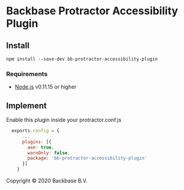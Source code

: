 Backbase Protractor Accessibility Plugin
========================================

## Install

```shell
npm install --save-dev bb-protractor-accessibility-plugin
```

### Requirements
- [Node.js](http://nodejs.org/) v0.11.15 or higher

## Implement

Enable this plugin inside your protractor.conf.js

```js
  exports.config = {
      ...
      plugins: [{
        axe: true,
        warnOnly: false,
        package: 'bb-protractor-accessibility-plugin'
      }]
    }
```

Copyright © 2020 Backbase B.V.